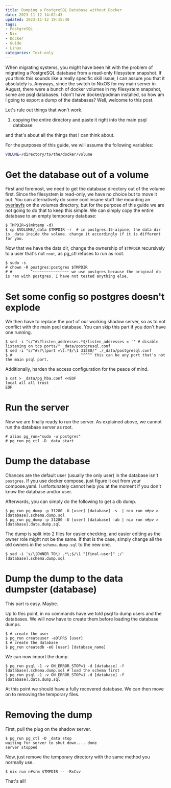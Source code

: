 ```yaml
---
title: Dumping a PostgreSQL Database without Docker
date: 2023-11-12 14:02:43
updated: 2023-11-12 19:15:40
tags:
- PostgreSQL
- Nix
- Docker
- Guide
- Linux
categories: Text-only
---
```


When migrating systems, you might have been hit with the problem of migrating a PostgreSQL database from a read-only filesystem snapshot.
If you think this sounds like a really specific skill issue, I can assure you that it absolutely is. Anyways, since the switch to NixOS for my main server in August, there were a bunch of docker volumes in my filesystem snapshot, some are psql databases. I don't have docker/podman installed, so how am I going to export a dump of the databases?
Well, welcome to this post.

Let's rule out things that won't work. 
1. copying the entire directory and paste it right into the main psql database

and that's about all the things that I can think about.

For the purposes of this guide, we will assume the following variables:
```bash
VOLUME=/directory/to/the/docker/volume
```

# Get the database out of a volume

First and foremost, we need to get the database directory out of the volume first. Since the filesystem is read-only, we have no choice but to move it out. You can alternatively do some cool insane stuff like mounting an [overlayfs](https://docs.kernel.org/filesystems/overlayfs.html) on the volumes directory, but for the purpose of this guide we are not going to do that to keep this simple.
We can simply copy the entire database to an empty temporary database:
```ShellSession
$ TMPDIR=$(mktemp -d)
$ cp $VOLUME/_data $TMPDIR -r  # in postgres:15-alpine, the data dir is _data inside the volume. change it accordingly if it is different for you.
```

Now that we have the data dir, change the ownership of `$TMPDIR` recursively to a user that's not `root`, as pg_ctl refuses to run as root.
```ShellSession
$ sudo -s 
# chown -R postgres:postgres $TMPDIR
# #        ^~~~~~~~~~~~~~~~~ we use postgres because the original db is ran with postgres. I have not tested anything else.
```

# Set some config so postgres doesn't explode

We then have to replace the port of our working shadow server, so as to not conflict with the main psql database. You can skip this part if you don't have one running.
```ShellSession
$ sed -i "s/^#\?listen_addresses.*$/listen_addresses = '' # disable listening on tcp ports/" _data/postgresql.conf
$ sed -i "s/^#\?\(port =\).*$/\1 31280/" ./_data/postgresql.conf
$ #                              ^^^^^ this can be any port that's not the main psql port.
```

Additionally, harden the access configuration for the peace of mind.
```ShellSession
$ cat > _data/pg_hba.conf <<EOF
local all all trust
EOF
```

# Run the server
Now we are finally ready to run the server. As explained above, we cannot run the database server as root.

```ShellSession
# alias pg_run="sudo -u postgres"
# pg_run pg_ctl -D _data start
```

# Dump the database
Chances are the default user (usually the only user) in the database isn't `postgres`. If you use docker compose, just figure it out from your compose.yaml.
I unfortunately cannot help you at the moment if you don't know the database and/or user.

Afterwards, you can simply do the following to get a db dump.
```ShellSession
$ pg_run pg_dump -p 31280 -U [user] [database] -s  | nix run n#pv > [database].schema.dump.sql
$ pg_run pg_dump -p 31280 -U [user] [database] -ab | nix run n#pv > [database].data.dump.sql
```

The dump is split into 2 files for easier checking, and easier editing as the owner role might not be the same.
If that is the case, simply change all the old owners in the `schema.dump.sql` to the new one.

```ShellSession
$ sed -i 's/\(OWNER TO\) .*\;$/\1 "[final-user]" ;/' [database].schema.dump.sql
```

# Dump the dump to the data dumpster (database)
This part is easy. Maybe. 

Up to this point, in no commands have we told psql to dump users and the databases. We will now have to create them before loading the database dumps.

```ShellSession
$ # create the user
$ pg_run createuser -eDlPRS [user]
$ # create the database
$ pg_run createdb -eO [user] [database_name]
```

We can now import the dump.

```ShellSession
$ pg_run psql -1 -v ON_ERROR_STOP=1 -d [database] -f [database].schema.dump.sql # load the schema first
$ pg_run psql -1 -v ON_ERROR_STOP=1 -d [database] -f [database].data.dump.sql
```

At this point we should have a fully recovered database. We can then move on to removing the temporary files.

# Removing the dump
First, pull the plug on the shadow server.

```ShellSession
$ pg_run pg_ctl -D _data stop
waiting for server to shut down.... done
server stopped
```

Now, just remove the temporary directory with the same method you normally use.

```ShellSession
$ nix run n#srm $TMPDIR -- -RxCvv
```

That's all!

